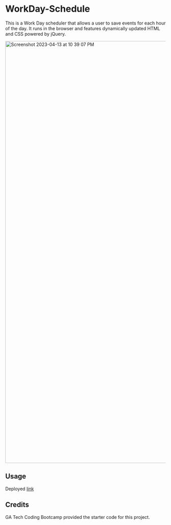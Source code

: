 # WorkDay-Schedule
This is a Work Day scheduler that allows a user to save events for each hour of the day. It runs in the browser and features dynamically updated HTML and CSS powered by jQuery.

<img width="1322" alt="Screenshot 2023-04-13 at 10 39 07 PM" src="https://user-images.githubusercontent.com/128011155/231927809-3f696ac8-d4be-4088-9378-5f92f8e79c9c.png">

## Usage
Deployed [link](https://kali20987.github.io/WorkDay-Schedule/)

## Credits
GA Tech Coding Bootcamp provided the starter code for this project.